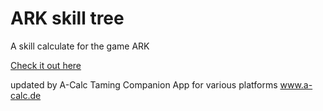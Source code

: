 # ARK skill tree
A skill calculate for the game ARK

[Check it out here](http://martinblackburn.github.io/ARK-skill-tree/)

updated by A-Calc Taming Companion App for various platforms www.a-calc.de

